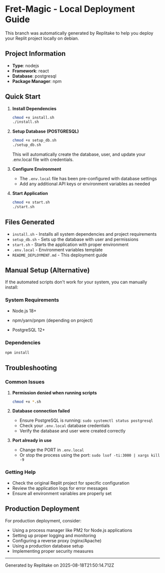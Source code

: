 # Fret-Magic - Local Deployment Guide

This branch was automatically generated by Replitake to help you deploy your Replit project locally on debian.

## Project Information

- **Type**: nodejs
- **Framework**: react
- **Database**: postgresql
- **Package Manager**: npm

## Quick Start

1. **Install Dependencies**
   ```bash
   chmod +x install.sh
   ./install.sh
   ```

2. **Setup Database (POSTGRESQL)**
   ```bash
   chmod +x setup_db.sh
   ./setup_db.sh
   ```
      This will automatically create the database, user, and update your .env.local file with credentials.

3. **Configure Environment**
   - The `.env.local` file has been pre-configured with database settings
   - Add any additional API keys or environment variables as needed

4. **Start Application**
   ```bash
   chmod +x start.sh
   ./start.sh
   ```


## Files Generated

- `install.sh` - Installs all system dependencies and project requirements
- `setup_db.sh` - Sets up the database with user and permissions
- `start.sh` - Starts the application with proper environment
- `.env.local` - Environment variables template
- `README_DEPLOYMENT.md` - This deployment guide

## Manual Setup (Alternative)

If the automated scripts don't work for your system, you can manually install:

### System Requirements

- Node.js 18+ 
- npm/yarn/pnpm (depending on project)

- PostgreSQL 12+

### Dependencies

```bash
npm install

```

## Troubleshooting

### Common Issues

1. **Permission denied when running scripts**
   ```bash
   chmod +x *.sh
   ```

2. **Database connection failed**
   - Ensure PostgreSQL is running: `sudo systemctl status postgresql`
   - Check your `.env.local` database credentials
   - Verify the database and user were created correctly

3. **Port already in use**
   - Change the PORT in `.env.local`
   - Or stop the process using the port: `sudo lsof -ti:3000 | xargs kill -9`

### Getting Help

- Check the original Replit project for specific configuration
- Review the application logs for error messages
- Ensure all environment variables are properly set

## Production Deployment

For production deployment, consider:

- Using a process manager like PM2 for Node.js applications
- Setting up proper logging and monitoring
- Configuring a reverse proxy (nginx/Apache)
- Using a production database setup
- Implementing proper security measures

---

Generated by Replitake on 2025-08-18T21:50:14.712Z
